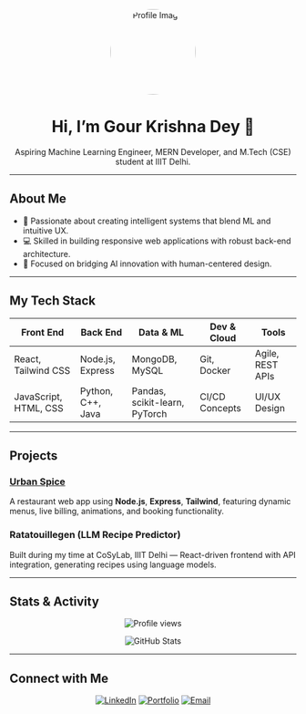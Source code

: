 <!-- Header -->
<p align="center">
  <img src="https://gkdey.vercel.app/_next/image?url=%2F_next%2Fstatic%2Fmedia%2Fprofile.d5fe4808.png&w=384&q=75" alt="Profile Image" width="150" style="border-radius:50%" />
</p>

<h1 align="center">Hi, I’m Gour Krishna Dey 👋</h1>
<p align="center">
Aspiring Machine Learning Engineer, MERN Developer, and M.Tech (CSE) student at IIIT Delhi.
</p>

---

##  About Me
- 🧠 Passionate about creating intelligent systems that blend ML and intuitive UX.
- 💻 Skilled in building responsive web applications with robust back-end architecture.
- 🎯 Focused on bridging AI innovation with human-centered design.

---

##  My Tech Stack

| Front End | Back End | Data & ML | Dev & Cloud | Tools |
|---|---|---|---|---|
| React, Tailwind CSS | Node.js, Express | MongoDB, MySQL | Git, Docker | Agile, REST APIs |
| JavaScript, HTML, CSS | Python, C++, Java | Pandas, scikit-learn, PyTorch | CI/CD Concepts | UI/UX Design |

---

##  Projects

### [Urban Spice](https://urban-spice.vercel.app/)
A restaurant web app using **Node.js**, **Express**, **Tailwind**, featuring dynamic menus, live billing, animations, and booking functionality.

### Ratatouillegen (LLM Recipe Predictor)
Built during my time at CoSyLab, IIIT Delhi — React-driven frontend with API integration, generating recipes using language models.

---

##  Stats & Activity

<p align="center">
  <img src="https://komarev.com/ghpvc/?username=gkdey17cse&style=flat-square&color=BLUE" alt="Profile views" />
</p>
<p align="center">
  <img src="https://github-readme-stats.vercel.app/api?username=gkdey17cse&show_icons=true&theme=radical" alt="GitHub Stats" />
</p>

---

##  Connect with Me
<p align="center">
  <a href="https://linkedin.com/in/gour-krishna-dey-85b128214"><img src="https://img.shields.io/badge/LinkedIn-0A66C2?logo=linkedin&logoColor=fff" alt="LinkedIn" /></a>
  <a href="https://gkdey.vercel.app/"><img src="https://img.shields.io/badge/Portfolio-000?logo=vercel&logoColor=fff" alt="Portfolio" /></a>
  <a href="mailto:gour24035@iiitd.ac.in"><img src="https://img.shields.io/badge/Email-D14836?logo=gmail&logoColor=fff" alt="Email" /></a>
</p>
